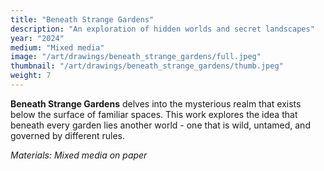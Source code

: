 ```yaml
---
title: "Beneath Strange Gardens"
description: "An exploration of hidden worlds and secret landscapes"
year: "2024"
medium: "Mixed media"
image: "/art/drawings/beneath_strange_gardens/full.jpeg"
thumbnail: "/art/drawings/beneath_strange_gardens/thumb.jpeg"
weight: 7
---
```


**Beneath Strange Gardens** delves into the mysterious realm that exists below the surface of familiar spaces. This work explores the idea that beneath every garden lies another world - one that is wild, untamed, and governed by different rules.

*Materials: Mixed media on paper* 
